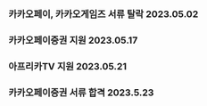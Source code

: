 ### 카카오페이, 카카오게임즈 서류 탈락 2023.05.02

### 카카오페이증권 지원 2023.05.17

### 아프리카TV 지원 2023.05.21

### 카카오페이증권 서류 합격 2023.5.23
